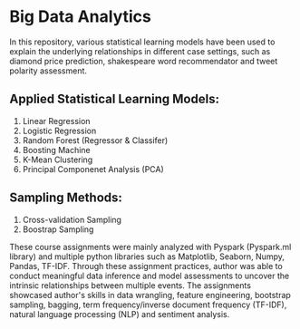 # Big Data Analytics

In this repository, various statistical learning models have been used to explain the underlying relationships in different case settings, such as diamond price prediction, shakespeare word recommendator and tweet polarity assessment.

## Applied Statistical Learning Models:
1. Linear Regression
2. Logistic Regression
3. Random Forest (Regressor & Classifer)
4. Boosting Machine
5. K-Mean Clustering
6. Principal Componenet Analysis (PCA)

## Sampling Methods:
1. Cross-validation Sampling
2. Boostrap Sampling

These course assignments were mainly analyzed with Pyspark (Pyspark.ml library) and multiple python libraries such as Matplotlib, Seaborn, Numpy, Pandas, TF-IDF. Through these assignment practices, author was able to conduct meaningful data inference and model assessments to uncover the intrinsic relationships between multiple events. The assignments showcased author's skills in data wrangling, feature engineering, bootstrap sampling, bagging, term frequency/inverse document
frequency (TF-IDF), natural language processing (NLP) and sentiment analysis.




